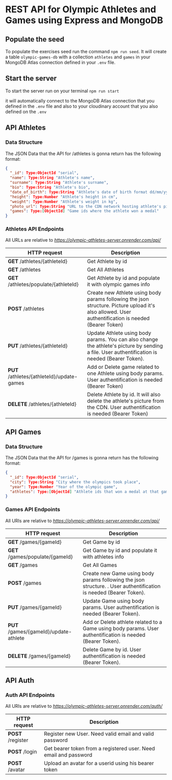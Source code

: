 # REST API for Olympic Athletes and Games using Express and MongoDB

## Populate the seed

To populate the exercises seed run the command `npm run seed`. It will create a table `olympic-games-db` with a collection `athletes` and `games` in your MongoDB Atlas connection defined in your `.env` file.

## Start the server

To start the server run on your terminal `npm run start`

it will automatically connect to the MongoDB Atlas connection that you defined in the `.env` file and also to your cloudinary account that you also defined on the `.env`

## API Athletes

### Data Structure

The JSON Data that the API for /athletes is gonna return has the following format:

```json
{
  "_id": Type:ObjectId "serial",
  "name": Type:String "Athlete's name",
  "surname": Type:String "Athlete's surname",
  "bio": Type:String "Athlete's bio",
  "date_of_birth": Type:String "Athlete's date of birth format dd/mm/yyyy",
  "height": Type:Number "Athlete's height in cm",
  "weight": Type:Number "Athlete's weight in kg",
  "photo_url": Type:String "URL to the CDN network hosting athlete's picture",
  "games": Type:[ObjectId] "Game ids where the athlete won a medal"
}
```

### Athletes API Endpoints

All URLs are relative to _https://olympic-athletes-server.onrender.com/api/_

| HTTP request                               | Description                                                                                                                                         |
| ------------------------------------------ | --------------------------------------------------------------------------------------------------------------------------------------------------- |
| **GET** /athletes/{athleteId}              | Get Athlete by id                                                                                                                                   |
| **GET** /athletes                          | Get All Athletes                                                                                                                                    |
| **GET** /athletes/populate/{athleteId}     | Get Athlete by id and populate it with olympic games info                                                                                           |
| **POST** /athletes                         | Create new Athlete using body params following the json structure. Picture upload it's also allowed. User authentification is needed (Bearer Token) |
| **PUT** /athletes/{athleteId}              | Update Athlete using body params. You can also change the athlete's picture by sending a file. User authentification is needed (Bearer Token).      |
| **PUT** /athletes/{athleteId}/update-games | Add or Delete game related to one Athlete using body params. User authentification is needed (Bearer Token)                                         |
| **DELETE** /athletes/{athleteId}           | Delete Athlete by id. It will also delete the athlete's picture from the CDN. User authentification is needed (Bearer Token)                        |

## API Games

### Data Structure

The JSON Data that the API for /games is gonna return has the following format:

```json
{
  "_id": Type:ObjectId "serial",
  "city": Type:String "City where the olympics took place",
  "year": Type:Number "Year of the olympic game",
  "athletes": Type:[ObjectId] "Athlete ids that won a medal at that game"
}
```

### Games API Endpoints

All URIs are relative to _https://olympic-athletes-server.onrender.com/api/_

| HTTP request                           | Description                                                                                                       |
| -------------------------------------- | ----------------------------------------------------------------------------------------------------------------- |
| **GET** /games/{gameId}                | Get Game by id                                                                                                    |
| **GET** /games/populate/{gameId}       | Get Game by id and populate it with athletes info                                                                 |
| **GET** /games                         | Get All Games                                                                                                     |
| **POST** /games                        | Create new Game using body params following the json structure. . User authentification is needed (Bearer Token). |
| **PUT** /games/{gameId}                | Update Game using body params. User authentification is needed (Bearer Token).                                    |
| **PUT** /games/{gameId}/update-athlete | Add or Delete athlete related to a Game using body params. User authentification is needed (Bearer Token).        |
| **DELETE** /games/{gameId}             | Delete Game by id. User authentification is needed (Bearer Token).                                                |

## API Auth

### Auth API Endpoints

All URIs are relative to _https://olympic-athletes-server.onrender.com/auth/_

| HTTP request       | Description                                                      |
| ------------------ | ---------------------------------------------------------------- |
| **POST** /register | Register new User. Need valid email and valid password           |
| **POST** /login    | Get bearer token from a registered user. Need email and password |
| **POST** /avatar   | Upload an avatar for a userid using his bearer token             |
